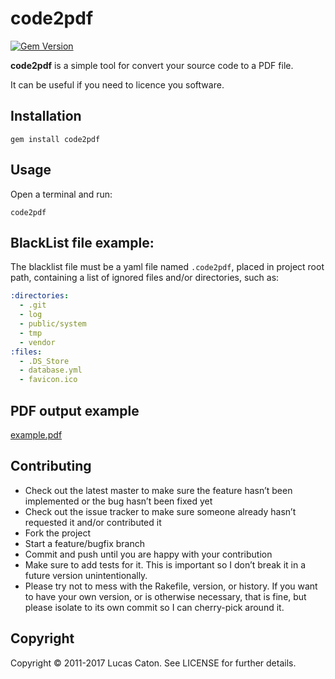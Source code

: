 # code2pdf

[![Gem Version](https://badge.fury.io/rb/code2pdf.svg)](https://rubygems.org/gems/code2pdf)

**code2pdf** is a simple tool for convert your source code to a PDF file.

It can be useful if you need to licence you software.

## Installation

    gem install code2pdf

## Usage

Open a terminal and run:

    code2pdf

## BlackList file example:

The blacklist file must be a yaml file named `.code2pdf`, placed in project root path, containing a list of ignored files and/or directories, such as:

```yaml
:directories:
  - .git
  - log
  - public/system
  - tmp
  - vendor
:files:
  - .DS_Store
  - database.yml
  - favicon.ico
```

## PDF output example

[example.pdf](https://github.com/lucascaton/code2pdf/raw/master/examples/example.pdf)

## Contributing

* Check out the latest master to make sure the feature hasn’t been implemented or the bug hasn’t been fixed yet
* Check out the issue tracker to make sure someone already hasn’t requested it and/or contributed it
* Fork the project
* Start a feature/bugfix branch
* Commit and push until you are happy with your contribution
* Make sure to add tests for it. This is important so I don’t break it in a future version unintentionally.
* Please try not to mess with the Rakefile, version, or history. If you want to have your own version, or is otherwise necessary, that is fine, but please isolate to its own commit so I can cherry-pick around it.

## Copyright

Copyright © 2011-2017 Lucas Caton. See LICENSE for further details.
